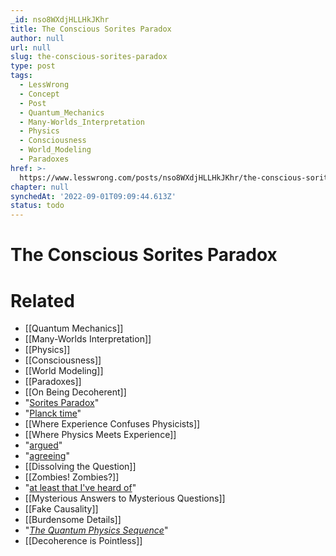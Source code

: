 ```yaml
---
_id: nso8WXdjHLLHkJKhr
title: The Conscious Sorites Paradox
author: null
url: null
slug: the-conscious-sorites-paradox
type: post
tags:
  - LessWrong
  - Concept
  - Post
  - Quantum_Mechanics
  - Many-Worlds_Interpretation
  - Physics
  - Consciousness
  - World_Modeling
  - Paradoxes
href: >-
  https://www.lesswrong.com/posts/nso8WXdjHLLHkJKhr/the-conscious-sorites-paradox
chapter: null
synchedAt: '2022-09-01T09:09:44.613Z'
status: todo
---
```


# The Conscious Sorites Paradox


# Related

- [[Quantum Mechanics]]
- [[Many-Worlds Interpretation]]
- [[Physics]]
- [[Consciousness]]
- [[World Modeling]]
- [[Paradoxes]]
- [[On Being Decoherent]]
- "[Sorites Paradox](http://en.wikipedia.org/wiki/Sorites_Paradox)"
- "[Planck time](http://en.wikipedia.org/wiki/Planck_time)"
- [[Where Experience Confuses Physicists]]
- [[Where Physics Meets Experience]]
- "[argued](http://www.overcomingbias.com/2008/04/where-experienc.html#comment-112369238)"
- "[agreeing](http://www.overcomingbias.com/2008/04/where-experienc.html#comment-112371930)"
- [[Dissolving the Question]]
- [[Zombies! Zombies?]]
- "[at least that I've heard of](/lw/kj/no_one_knows_what_science_doesnt_know/)"
- [[Mysterious Answers to Mysterious Questions]]
- [[Fake Causality]]
- [[Burdensome Details]]
- "[_The Quantum Physics Sequence_](/lw/r5/the_quantum_physics_sequence/)"
- [[Decoherence is Pointless]]